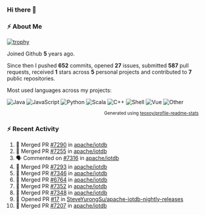 ### Hi there 👋

### :zap: About Me

[![trophy](https://github-profile-trophy.vercel.app/?username=HTHou&theme=onedark)](https://github.com/ryo-ma/github-profile-trophy)
   
Joined Github **5** years ago.

Since then I pushed **652** commits, opened **27** issues, submitted **587** pull requests, received **1** stars across **5** personal projects and contributed to **7** public repositories.

Most used languages across my projects:

![Java](https://img.shields.io/static/v1?style=flat-square&label=%E2%A0%80&color=555&labelColor=%23b07219&message=Java%EF%B8%B194.4%25)
![JavaScript](https://img.shields.io/static/v1?style=flat-square&label=%E2%A0%80&color=555&labelColor=%23f1e05a&message=JavaScript%EF%B8%B11.4%25)
![Python](https://img.shields.io/static/v1?style=flat-square&label=%E2%A0%80&color=555&labelColor=%233572A5&message=Python%EF%B8%B10.7%25)
![Scala](https://img.shields.io/static/v1?style=flat-square&label=%E2%A0%80&color=555&labelColor=%23c22d40&message=Scala%EF%B8%B10.6%25)
![C++](https://img.shields.io/static/v1?style=flat-square&label=%E2%A0%80&color=555&labelColor=%23f34b7d&message=C%2B%2B%EF%B8%B10.6%25)
![Shell](https://img.shields.io/static/v1?style=flat-square&label=%E2%A0%80&color=555&labelColor=%2389e051&message=Shell%EF%B8%B10.4%25)
![Vue](https://img.shields.io/static/v1?style=flat-square&label=%E2%A0%80&color=555&labelColor=%2341b883&message=Vue%EF%B8%B10.3%25)
![Other](https://img.shields.io/static/v1?style=flat-square&label=%E2%A0%80&color=555&labelColor=%23ededed&message=Other%EF%B8%B11.2%25)

<p align="right"><sub>Generated using <a href="https://github.com/marketplace/actions/profile-readme-stats">teoxoy/profile-readme-stats</a></sub></p>


<!--![](https://github.com/HTHou/HTHou/blob/output/github-contribution-grid-snake.svg)-->

<!--![Haonan Hou's github stats](https://github-readme-stats.vercel.app/api?username=HTHou&count_private=true&show_icons=true&theme=onedark)-->

<!--![Haonan Hou's wakatime stats](https://github-readme-stats.vercel.app/api/wakatime?username=HTHou&layout=compact&theme=onedark)-->

<!--![Top Langs](https://github-readme-stats.vercel.app/api/top-langs/?username=HTHou&theme=onedark&layout=compact)-->

### :zap: Recent Activity
<!--START_SECTION:activity-->
1. 🎉 Merged PR [#7290](https://github.com/apache/iotdb/pull/7290) in [apache/iotdb](https://github.com/apache/iotdb)
2. 🎉 Merged PR [#7255](https://github.com/apache/iotdb/pull/7255) in [apache/iotdb](https://github.com/apache/iotdb)
3. 🗣 Commented on [#7316](https://github.com/apache/iotdb/issues/7316) in [apache/iotdb](https://github.com/apache/iotdb)
4. 🎉 Merged PR [#7293](https://github.com/apache/iotdb/pull/7293) in [apache/iotdb](https://github.com/apache/iotdb)
5. 🎉 Merged PR [#7346](https://github.com/apache/iotdb/pull/7346) in [apache/iotdb](https://github.com/apache/iotdb)
6. 🎉 Merged PR [#6764](https://github.com/apache/iotdb/pull/6764) in [apache/iotdb](https://github.com/apache/iotdb)
7. 🎉 Merged PR [#7352](https://github.com/apache/iotdb/pull/7352) in [apache/iotdb](https://github.com/apache/iotdb)
8. 🎉 Merged PR [#7348](https://github.com/apache/iotdb/pull/7348) in [apache/iotdb](https://github.com/apache/iotdb)
9. 💪 Opened PR [#17](https://github.com/SteveYurongSu/apache-iotdb-nightly-releases/pull/17) in [SteveYurongSu/apache-iotdb-nightly-releases](https://github.com/SteveYurongSu/apache-iotdb-nightly-releases)
10. 🎉 Merged PR [#7207](https://github.com/apache/iotdb/pull/7207) in [apache/iotdb](https://github.com/apache/iotdb)
<!--END_SECTION:activity-->

<!--
**HTHou/HTHou** is a ✨ _special_ ✨ repository because its `README.md` (this file) appears on your GitHub profile.

Here are some ideas to get you started:

- 🔭 I’m currently working on ...
- 🌱 I’m currently learning ...
- 👯 I’m looking to collaborate on ...
- 🤔 I’m looking for help with ...
- 💬 Ask me about ...
- 📫 How to reach me: ...
- 😄 Pronouns: ...
- ⚡ Fun fact: ...
-->
